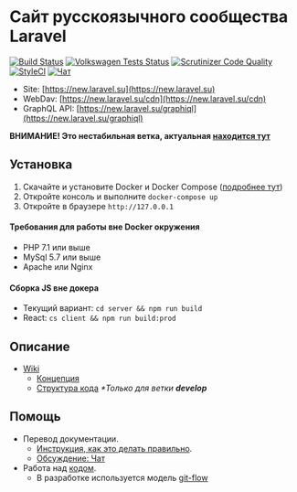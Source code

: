 # Сайт русскоязычного сообщества Laravel

[![Build Status](https://travis-ci.org/LaravelRUS/laravel.ru.svg?branch=2.0)](https://travis-ci.org/LaravelRUS/laravel.ru)
[![Volkswagen Tests Status](https://auchenberg.github.io/volkswagen/volkswargen_ci.svg?v=1)](https://github.com/auchenberg/volkswagen) 
[![Scrutinizer Code Quality](https://scrutinizer-ci.com/g/LaravelRUS/laravel.ru/badges/quality-score.png?b=2.0)](https://scrutinizer-ci.com/g/LaravelRUS/laravel.ru/?branch=2.0)
[![StyleCI](https://styleci.io/repos/18944609/shield?branch=2.0)](https://styleci.io/repos/18944609)
[![Чат](https://badges.gitter.im/gitterHQ/gitter.png)](https://gitter.im/LaravelRUS/laravel.ru)

- Site: [https://new.laravel.su](https://new.laravel.su)
- WebDav: [https://new.laravel.su/cdn](https://new.laravel.su/cdn)
- GraphQL API: [https://new.laravel.su/graphiql](https://new.laravel.su/graphiql)

**ВНИМАНИЕ! Это нестабильная ветка, актуальная [находится тут](https://github.com/LaravelRUS/laravel.ru/tree/develop)**

## Установка

1. Скачайте и установите Docker и Docker Compose ([подробнее тут](./docker/README.md))
2. Откройте консоль и выполните `docker-compose up`
3. Откройте в браузере `http://127.0.0.1`

#### Требования для работы вне Docker окружения

- PHP 7.1 или выше
- MySql 5.7 или выше
- Apache или Nginx

#### Сборка JS вне докера

- Текущий вариант: `cd server && npm run build`
- React: `cs client && npm run build:prod`

## Описание

- [Wiki](https://github.com/LaravelRUS/laravel.ru/wiki)
  - [Концепция](https://github.com/LaravelRUS/laravel.ru/wiki/%D0%9A%D0%BE%D0%BD%D1%86%D0%B5%D0%BF%D1%86%D0%B8%D1%8F-%D1%81%D0%B0%D0%B9%D1%82%D0%B0)
  - [Структура кода](https://github.com/LaravelRUS/laravel.ru/wiki/%D0%A1%D1%82%D1%80%D1%83%D0%BA%D1%82%D1%83%D1%80%D0%B0-%D0%BA%D0%BE%D0%B4%D0%B0) _\*Только для ветки **develop**_
   
## Помощь
   
- Перевод документации. 
  - [Инструкция, как это делать правильно](https://github.com/translation-gang/ru.docs.laravel/blob/5.4-ru/readme.md).
  - [Обсуждение: Чат](https://gitter.im/LaravelRUS/docs)
- Работа над [кодом](https://trello.com/b/lDqJrw8x/-). 
  - В разработке используется модель [git-flow](https://www.atlassian.com/ja/git/workflows/pageSections/00/contentFullWidth/0/tabs/02/pageSections/010/contentFullWidth/0/content_files/file0/document/git-workflow-release-cycle-4maintenance.png)
